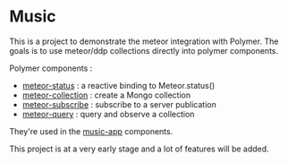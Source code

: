 Music
=====

This is a project to demonstrate the meteor integration with Polymer.
The goals is to use meteor/ddp collections directly into polymer
components.

Polymer components :

* [meteor-status](public/components/meteor-status.html) : a reactive binding to Meteor.status()
* [meteor-collection](public/components/meteor-collection.html) : create a Mongo collection
* [meteor-subscribe](public/components/meteor-collection.html) : subscribe to a server publication
* [meteor-query](public/components/meteor-collection.html) : query and observe a collection

They're used in the [music-app](public/components/music-app.html)
components.

This project is at a very early stage and a lot of features will be added.
